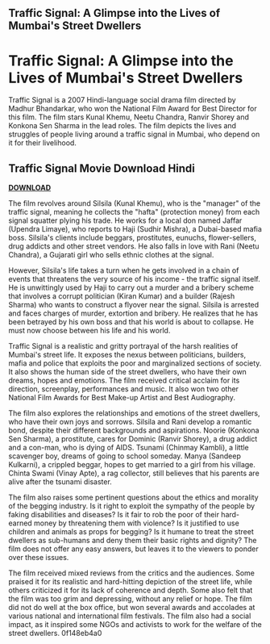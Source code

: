 ## Traffic Signal: A Glimpse into the Lives of Mumbai's Street Dwellers

  
# Traffic Signal: A Glimpse into the Lives of Mumbai's Street Dwellers
 
Traffic Signal is a 2007 Hindi-language social drama film directed by Madhur Bhandarkar, who won the National Film Award for Best Director for this film. The film stars Kunal Khemu, Neetu Chandra, Ranvir Shorey and Konkona Sen Sharma in the lead roles. The film depicts the lives and struggles of people living around a traffic signal in Mumbai, who depend on it for their livelihood.
 
## Traffic Signal Movie Download Hindi


[**DOWNLOAD**](https://venemena.blogspot.com/?download=2tMn4e)

 
The film revolves around Silsila (Kunal Khemu), who is the "manager" of the traffic signal, meaning he collects the "hafta" (protection money) from each signal squatter plying his trade. He works for a local don named Jaffar (Upendra Limaye), who reports to Haji (Sudhir Mishra), a Dubai-based mafia boss. Silsila's clients include beggars, prostitutes, eunuchs, flower-sellers, drug addicts and other street vendors. He also falls in love with Rani (Neetu Chandra), a Gujarati girl who sells ethnic clothes at the signal.
 
However, Silsila's life takes a turn when he gets involved in a chain of events that threatens the very source of his income - the traffic signal itself. He is unwittingly used by Haji to carry out a murder and a bribery scheme that involves a corrupt politician (Kiran Kumar) and a builder (Rajesh Sharma) who wants to construct a flyover near the signal. Silsila is arrested and faces charges of murder, extortion and bribery. He realizes that he has been betrayed by his own boss and that his world is about to collapse. He must now choose between his life and his world.
 
Traffic Signal is a realistic and gritty portrayal of the harsh realities of Mumbai's street life. It exposes the nexus between politicians, builders, mafia and police that exploits the poor and marginalized sections of society. It also shows the human side of the street dwellers, who have their own dreams, hopes and emotions. The film received critical acclaim for its direction, screenplay, performances and music. It also won two other National Film Awards for Best Make-up Artist and Best Audiography.
  
The film also explores the relationships and emotions of the street dwellers, who have their own joys and sorrows. Silsila and Rani develop a romantic bond, despite their different backgrounds and aspirations. Noorie (Konkona Sen Sharma), a prostitute, cares for Dominic (Ranvir Shorey), a drug addict and a con-man, who is dying of AIDS. Tsunami (Chinmay Kambli), a little scavenger boy, dreams of going to school someday. Manya (Sandeep Kulkarni), a crippled beggar, hopes to get married to a girl from his village. Chinta Swami (Vinay Apte), a rag collector, still believes that his parents are alive after the tsunami disaster.
 
The film also raises some pertinent questions about the ethics and morality of the begging industry. Is it right to exploit the sympathy of the people by faking disabilities and diseases? Is it fair to rob the poor of their hard-earned money by threatening them with violence? Is it justified to use children and animals as props for begging? Is it humane to treat the street dwellers as sub-humans and deny them their basic rights and dignity? The film does not offer any easy answers, but leaves it to the viewers to ponder over these issues.
 
The film received mixed reviews from the critics and the audiences. Some praised it for its realistic and hard-hitting depiction of the street life, while others criticized it for its lack of coherence and depth. Some also felt that the film was too grim and depressing, without any relief or hope. The film did not do well at the box office, but won several awards and accolades at various national and international film festivals. The film also had a social impact, as it inspired some NGOs and activists to work for the welfare of the street dwellers.
 0f148eb4a0
